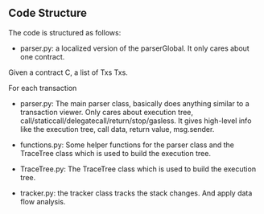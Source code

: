 ## Code Structure

The code is structured as follows:

* parser.py: a localized version of the parserGlobal. It only cares about one contract. 

Given a contract C, a list of Txs Txs. 



For each transaction

* parser.py: The main parser class, basically does anything similar to a transaction viewer. Only cares about execution tree, call/staticcall/delegatecall/return/stop/gasless. It gives high-level info like the execution tree, call data, return value, msg.sender. 

* functions.py: Some helper functions for the parser class and the TraceTree class which is used to build the execution tree.

* TraceTree.py: The TraceTree class which is used to build the execution tree.

* tracker.py: the tracker class tracks the stack changes. And apply data flow analysis. 


